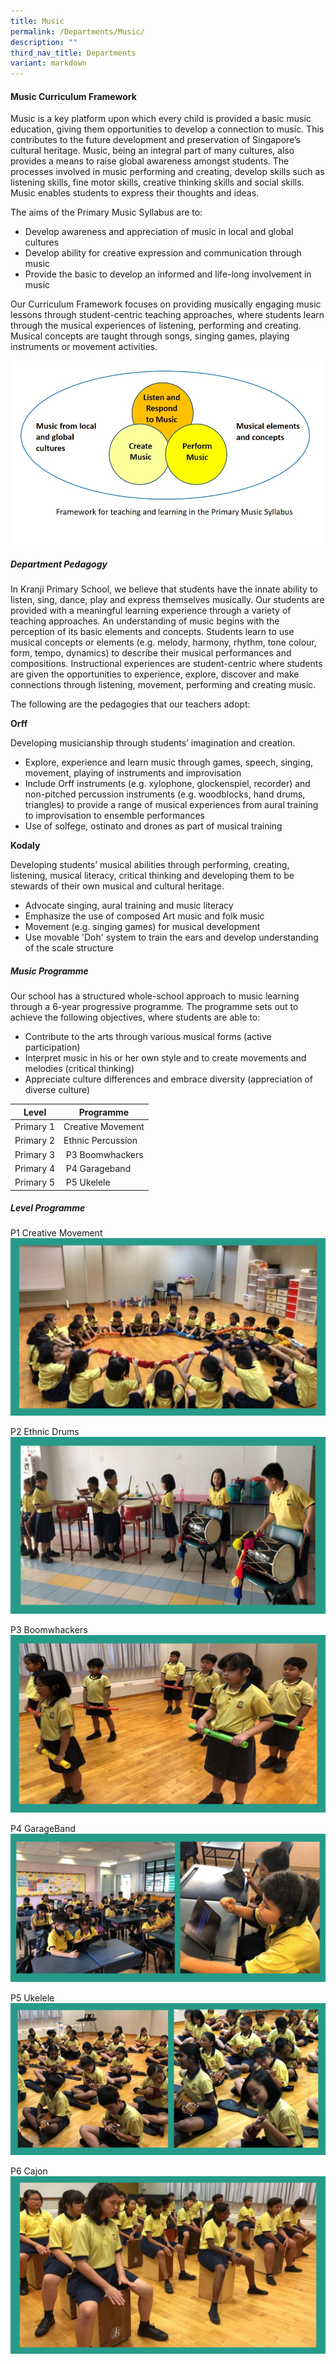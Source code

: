 ```yaml
---
title: Music
permalink: /Departments/Music/
description: ""
third_nav_title: Departments
variant: markdown
---
```

#### **Music Curriculum Framework**
  

Music is a key platform upon which every child is provided a basic music education, giving them opportunities to develop a connection to music. This contributes to the future development and preservation of Singapore’s cultural heritage. Music, being an integral part of many cultures, also provides a means to raise global awareness amongst students. The processes involved in music performing and creating, develop skills such as listening skills, fine motor skills, creative thinking skills and social skills. Music enables students to express their thoughts and ideas.&nbsp;

  

The aims of the Primary Music Syllabus are to:  
  

*   Develop awareness and appreciation of music in local and global cultures
*   Develop ability for creative expression and communication through music
*   Provide the basic to develop an informed and life-long involvement in music

  

Our Curriculum Framework focuses on providing musically engaging music lessons through student-centric teaching approaches, where students learn through the musical experiences of listening, performing and creating. Musical concepts are taught through songs, singing games, playing instruments or movement activities.

  

![](/images/Our%20Curriculum/Departments/Music/M1.jpg)

##### **Department Pedagogy**
  

In Kranji Primary School, we believe that students have the innate ability to listen, sing, dance, play and express themselves musically. Our students are provided with a meaningful learning experience through a variety of teaching approaches. An understanding of music begins with the perception of its basic elements and concepts. Students learn to use musical concepts or elements (e.g. melody, harmony, rhythm, tone colour, form, tempo, dynamics) to describe their musical performances and compositions. Instructional experiences are student-centric where students are given the opportunities to experience, explore, discover and make connections through listening, movement, performing and creating music.

  

The following are the pedagogies that our teachers adopt:

**Orff**&nbsp;

Developing musicianship through students’ imagination and creation.

*   Explore, experience and learn music through games, speech, singing, movement, playing of instruments and improvisation
*   Include Orff instruments (e.g. xylophone, glockenspiel, recorder) and non-pitched percussion instruments (e.g. woodblocks, hand drums, triangles) to provide a range of musical experiences from aural training to improvisation to ensemble performances
*   Use of solfege, ostinato and drones as part of musical training

  

**Kodaly**

Developing students’ musical abilities through performing, creating, listening, musical literacy, critical thinking and developing them to be stewards of their own musical and cultural heritage.

*   Advocate singing, aural training and music literacy
*   Emphasize the use of composed Art music and folk music
*   Movement (e.g. singing games) for musical development
*   Use movable 'Doh' system to train the ears and develop understanding of the scale structure

##### **Music Programme**

  
Our school has a structured whole-school approach to music learning through a 6-year progressive programme. The programme sets out to achieve the following objectives, where students are able to:

*   Contribute to the arts through various musical forms (active participation)&nbsp;
*   Interpret music in his or her own style and to create movements and melodies (critical thinking)
*   Appreciate culture differences and embrace diversity (appreciation of diverse culture)

  

| Level | Programme |
| --- | --- |
| Primary 1 | Creative Movement |
| Primary 2 | Ethnic Percussion |
| Primary 3 | &nbsp;P3 Boomwhackers |
| Primary 4 | &nbsp;P4 Garageband |
| Primary 5 | &nbsp;P5 Ukelele |

  

##### **Level Programme**

P1 Creative Movement
![](/images/Our%20Curriculum/Departments/Music/P1_creative_movement.png)



P2 Ethnic Drums
![](/images/Our%20Curriculum/Departments/Music/P2_Ethic_drums.png)

  

P3 Boomwhackers
![](/images/Our%20Curriculum/Departments/Music/P3_boomwhackers.png)


P4 GarageBand
![](/images/Our%20Curriculum/Departments/Music/P4_garageband.png)


P5 Ukelele
![](/images/Our%20Curriculum/Departments/Music/P5_Ukelele.png)

  

P6 Cajon  
![](/images/Our%20Curriculum/Departments/Music/P6_Cajon.png)